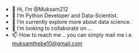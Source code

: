 - 👋 Hi, I’m @Muksam212
- 👀 I’m Python Developer and Data-Scientist.
- 🌱 I’m currently explore more about data science.
- 💞️ I’m looking to collaborate on ...
- 📫 How to reach me .. you can simply mail me i.e. muksamthebe10@gmail.com

<!---
Muksam212/Muksam212 is a ✨ special ✨ repository because its `README.md` (this file) appears on your GitHub profile.
You can click the Preview link to take a look at your changes.
--->
